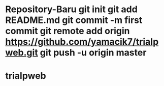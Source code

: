 # Repository-Baru git init git add README.md git commit -m first commit git remote add origin https://github.com/yamacik7/trialpweb.git git push -u origin master
# trialpweb
